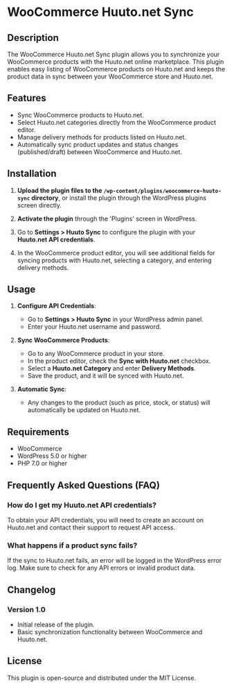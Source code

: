 # WooCommerce Huuto.net Sync

## Description

The WooCommerce Huuto.net Sync plugin allows you to synchronize your WooCommerce products with the Huuto.net online marketplace. This plugin enables easy listing of WooCommerce products on Huuto.net and keeps the product data in sync between your WooCommerce store and Huuto.net.

## Features

- Sync WooCommerce products to Huuto.net.
- Select Huuto.net categories directly from the WooCommerce product editor.
- Manage delivery methods for products listed on Huuto.net.
- Automatically sync product updates and status changes (published/draft) between WooCommerce and Huuto.net.

## Installation

1. **Upload the plugin files to the `/wp-content/plugins/woocommerce-huuto-sync` directory**, or install the plugin through the WordPress plugins screen directly.

2. **Activate the plugin** through the 'Plugins' screen in WordPress.

3. Go to **Settings > Huuto Sync** to configure the plugin with your **Huuto.net API credentials**.

4. In the WooCommerce product editor, you will see additional fields for syncing products with Huuto.net, selecting a category, and entering delivery methods.

## Usage

1. **Configure API Credentials**:

   - Go to **Settings > Huuto Sync** in your WordPress admin panel.
   - Enter your Huuto.net username and password.

2. **Sync WooCommerce Products**:

   - Go to any WooCommerce product in your store.
   - In the product editor, check the **Sync with Huuto.net** checkbox.
   - Select a **Huuto.net Category** and enter **Delivery Methods**.
   - Save the product, and it will be synced with Huuto.net.

3. **Automatic Sync**:
   - Any changes to the product (such as price, stock, or status) will automatically be updated on Huuto.net.

## Requirements

- WooCommerce
- WordPress 5.0 or higher
- PHP 7.0 or higher

## Frequently Asked Questions (FAQ)

### How do I get my Huuto.net API credentials?

To obtain your API credentials, you will need to create an account on Huuto.net and contact their support to request API access.

### What happens if a product sync fails?

If the sync to Huuto.net fails, an error will be logged in the WordPress error log. Make sure to check for any API errors or invalid product data.

## Changelog

### Version 1.0

- Initial release of the plugin.
- Basic synchronization functionality between WooCommerce and Huuto.net.

## License

This plugin is open-source and distributed under the MIT License.
